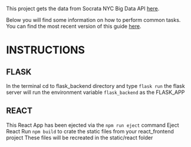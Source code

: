 This project gets the data from Socrata NYC Big Data API [here](https://github.com/facebookincubator/create-react-app/blob/master/packages/react-scripts/template/README.md).

Below you will find some information on how to perform common tasks.<br>
You can find the most recent version of this guide [here](https://github.com/facebookincubator/create-react-app/blob/master/packages/react-scripts/template/README.md).

# INSTRUCTIONS

## FLASK  
In the terminal cd to flask_backend directory  and type `flask run` the flask server will run the environment variable `flask_backend` as the FLASK_APP

## REACT
This React App has been ejected via the `npm run eject` command Eject React
Run `npm build` to crate the static files from your react_frontend project
These files will be recreated in the static/react folder
